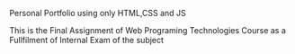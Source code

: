 Personal Portfolio using only HTML,CSS and JS

This is the Final Assignment of Web Programing Technologies Course as a Fullfilment of Internal Exam of the subject
